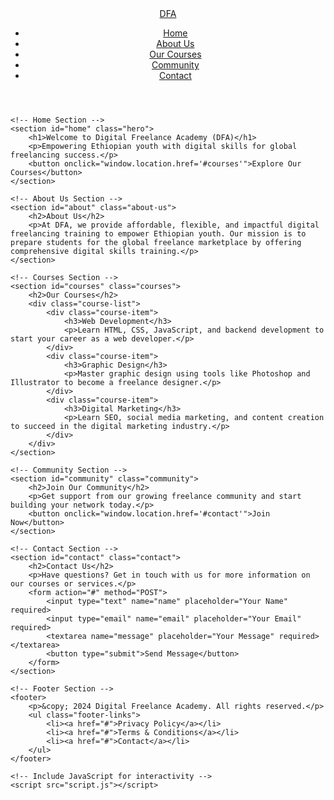 
<!DOCTYPE html>
<html lang="en">
<head>
    <meta charset="UTF-8">
    <meta name="viewport" content="width=device-width, initial-scale=1.0">
    <meta name="description" content="Digital Freelance Academy - Empowering the next generation of digital freelancers.">
    <meta name="keywords" content="freelance, academy, digital skills, Ethiopia, freelancing jobs, courses">
    <title>Digital Freelance Academy (DFA)</title>
    <!-- Include CSS for styling -->
    <link rel="stylesheet" href="styles.css">
</head>
<body>
    <!-- Header Section -->
    <header>
        <nav>
            <div class="logo">
                <a href="#">DFA</a> <!-- Logo of your academy -->
            </div>
            <ul class="navigation">
                <li><a href="#home">Home</a></li>
                <li><a href="#about">About Us</a></li>
                <li><a href="#courses">Our Courses</a></li>
                <li><a href="#community">Community</a></li>
                <li><a href="#contact">Contact</a></li>
            </ul>
        </nav>
    </header>

    <!-- Home Section -->
    <section id="home" class="hero">
        <h1>Welcome to Digital Freelance Academy (DFA)</h1>
        <p>Empowering Ethiopian youth with digital skills for global freelancing success.</p>
        <button onclick="window.location.href='#courses'">Explore Our Courses</button>
    </section>

    <!-- About Us Section -->
    <section id="about" class="about-us">
        <h2>About Us</h2>
        <p>At DFA, we provide affordable, flexible, and impactful digital freelancing training to empower Ethiopian youth. Our mission is to prepare students for the global freelance marketplace by offering comprehensive digital skills training.</p>
    </section>

    <!-- Courses Section -->
    <section id="courses" class="courses">
        <h2>Our Courses</h2>
        <div class="course-list">
            <div class="course-item">
                <h3>Web Development</h3>
                <p>Learn HTML, CSS, JavaScript, and backend development to start your career as a web developer.</p>
            </div>
            <div class="course-item">
                <h3>Graphic Design</h3>
                <p>Master graphic design using tools like Photoshop and Illustrator to become a freelance designer.</p>
            </div>
            <div class="course-item">
                <h3>Digital Marketing</h3>
                <p>Learn SEO, social media marketing, and content creation to succeed in the digital marketing industry.</p>
            </div>
        </div>
    </section>

    <!-- Community Section -->
    <section id="community" class="community">
        <h2>Join Our Community</h2>
        <p>Get support from our growing freelance community and start building your network today.</p>
        <button onclick="window.location.href='#contact'">Join Now</button>
    </section>

    <!-- Contact Section -->
    <section id="contact" class="contact">
        <h2>Contact Us</h2>
        <p>Have questions? Get in touch with us for more information on our courses or services.</p>
        <form action="#" method="POST">
            <input type="text" name="name" placeholder="Your Name" required>
            <input type="email" name="email" placeholder="Your Email" required>
            <textarea name="message" placeholder="Your Message" required></textarea>
            <button type="submit">Send Message</button>
        </form>
    </section>

    <!-- Footer Section -->
    <footer>
        <p>&copy; 2024 Digital Freelance Academy. All rights reserved.</p>
        <ul class="footer-links">
            <li><a href="#">Privacy Policy</a></li>
            <li><a href="#">Terms & Conditions</a></li>
            <li><a href="#">Contact</a></li>
        </ul>
    </footer>

    <!-- Include JavaScript for interactivity -->
    <script src="script.js"></script>
</body>
</html>
